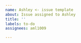 ```yaml
---
name: Ashley <- issue template
about: Issue assigned to Ashley
title: ''
labels: to-do
assignees: aml1009

---
```



